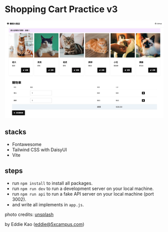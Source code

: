# Shopping Cart Practice v3

![Screenshot](./public/images/screenshot.webp)

## stacks

- Fontawesome
- Tailwind CSS with DaisyUI
- Vite

## steps

- run `npm install` to install all packages.
- run `npm run dev` to run a development server on your local machine.
- run `npm run api` to run a fake API server on your local machine (port 3002).
- and write all implements in `app.js`.

photo credits: [unsplash](https://unsplash.com/)

by Eddie Kao (eddie@5xcampus.com)
